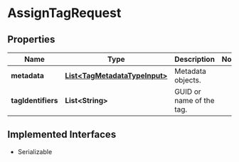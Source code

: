 

# AssignTagRequest


## Properties

| Name | Type | Description | Notes |
|------------ | ------------- | ------------- | -------------|
|**metadata** | [**List&lt;TagMetadataTypeInput&gt;**](TagMetadataTypeInput.md) | Metadata objects. |  |
|**tagIdentifiers** | **List&lt;String&gt;** | GUID or name of the tag. |  |


## Implemented Interfaces

* Serializable


